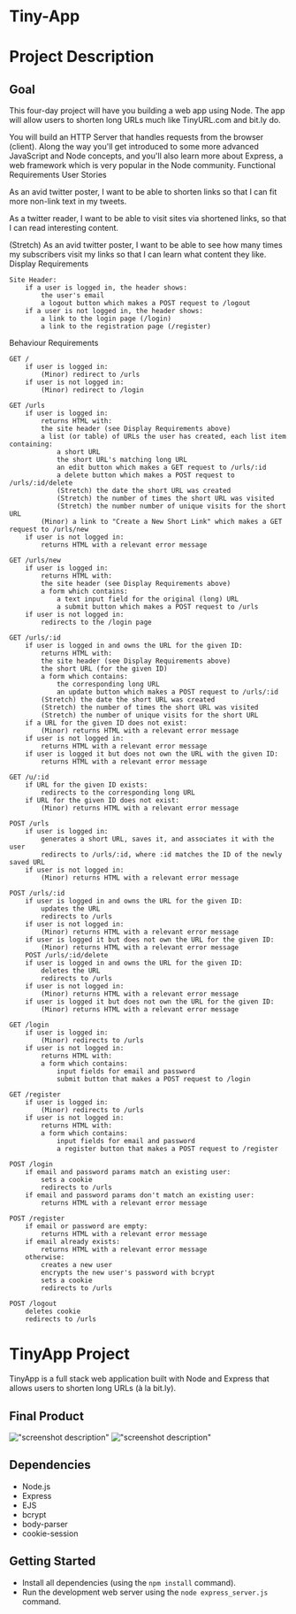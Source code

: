 # Tiny-App
# Project Description
## Goal

This four-day project will have you building a web app using Node. The app will allow users to shorten long URLs much like TinyURL.com and bit.ly do.

You will build an HTTP Server that handles requests from the browser (client). Along the way you'll get introduced to some more advanced JavaScript and Node concepts, and you'll also learn more about Express, a web framework which is very popular in the Node community.
Functional Requirements
User Stories

As an avid twitter poster,
I want to be able to shorten links
so that I can fit more non-link text in my tweets.

As a twitter reader,
I want to be able to visit sites via shortened links,
so that I can read interesting content.

(Stretch) As an avid twitter poster,
I want to be able to see how many times my subscribers visit my links
so that I can learn what content they like.
Display Requirements

    Site Header:
        if a user is logged in, the header shows:
            the user's email
            a logout button which makes a POST request to /logout
        if a user is not logged in, the header shows:
            a link to the login page (/login)
            a link to the registration page (/register)

Behaviour Requirements

    GET /
        if user is logged in:
            (Minor) redirect to /urls
        if user is not logged in:
            (Minor) redirect to /login

    GET /urls
        if user is logged in:
            returns HTML with:
            the site header (see Display Requirements above)
            a list (or table) of URLs the user has created, each list item containing:
                a short URL
                the short URL's matching long URL
                an edit button which makes a GET request to /urls/:id
                a delete button which makes a POST request to /urls/:id/delete
                (Stretch) the date the short URL was created
                (Stretch) the number of times the short URL was visited
                (Stretch) the number number of unique visits for the short URL
            (Minor) a link to "Create a New Short Link" which makes a GET request to /urls/new
        if user is not logged in:
            returns HTML with a relevant error message

    GET /urls/new
        if user is logged in:
            returns HTML with:
            the site header (see Display Requirements above)
            a form which contains:
                a text input field for the original (long) URL
                a submit button which makes a POST request to /urls
        if user is not logged in:
            redirects to the /login page

    GET /urls/:id
        if user is logged in and owns the URL for the given ID:
            returns HTML with:
            the site header (see Display Requirements above)
            the short URL (for the given ID)
            a form which contains:
                the corresponding long URL
                an update button which makes a POST request to /urls/:id
            (Stretch) the date the short URL was created
            (Stretch) the number of times the short URL was visited
            (Stretch) the number of unique visits for the short URL
        if a URL for the given ID does not exist:
            (Minor) returns HTML with a relevant error message
        if user is not logged in:
            returns HTML with a relevant error message
        if user is logged it but does not own the URL with the given ID:
            returns HTML with a relevant error message

    GET /u/:id
        if URL for the given ID exists:
            redirects to the corresponding long URL
        if URL for the given ID does not exist:
            (Minor) returns HTML with a relevant error message

    POST /urls
        if user is logged in:
            generates a short URL, saves it, and associates it with the user
            redirects to /urls/:id, where :id matches the ID of the newly saved URL
        if user is not logged in:
            (Minor) returns HTML with a relevant error message

    POST /urls/:id
        if user is logged in and owns the URL for the given ID:
            updates the URL
            redirects to /urls
        if user is not logged in:
            (Minor) returns HTML with a relevant error message
        if user is logged it but does not own the URL for the given ID:
            (Minor) returns HTML with a relevant error message
        POST /urls/:id/delete
        if user is logged in and owns the URL for the given ID:
            deletes the URL
            redirects to /urls
        if user is not logged in:
            (Minor) returns HTML with a relevant error message
        if user is logged it but does not own the URL for the given ID:
            (Minor) returns HTML with a relevant error message

    GET /login
        if user is logged in:
            (Minor) redirects to /urls
        if user is not logged in:
            returns HTML with:
            a form which contains:
                input fields for email and password
                submit button that makes a POST request to /login

    GET /register
        if user is logged in:
            (Minor) redirects to /urls
        if user is not logged in:
            returns HTML with:
            a form which contains:
                input fields for email and password
                a register button that makes a POST request to /register

    POST /login
        if email and password params match an existing user:
            sets a cookie
            redirects to /urls
        if email and password params don't match an existing user:
            returns HTML with a relevant error message

    POST /register
        if email or password are empty:
            returns HTML with a relevant error message
        if email already exists:
            returns HTML with a relevant error message
        otherwise:
            creates a new user
            encrypts the new user's password with bcrypt
            sets a cookie
            redirects to /urls

    POST /logout
        deletes cookie
        redirects to /urls

# TinyApp Project

TinyApp is a full stack web application built with Node and Express that allows users to shorten long URLs (à la bit.ly).

## Final Product

!["screenshot description"](#)
!["screenshot description"](#)

## Dependencies

- Node.js
- Express
- EJS
- bcrypt
- body-parser
- cookie-session

## Getting Started

- Install all dependencies (using the `npm install` command).
- Run the development web server using the `node express_server.js` command.